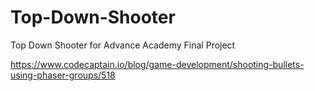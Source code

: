 # Top-Down-Shooter
Top Down Shooter for Advance Academy Final Project

https://www.codecaptain.io/blog/game-development/shooting-bullets-using-phaser-groups/518
